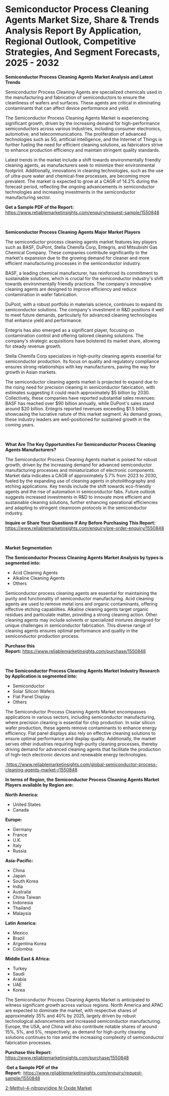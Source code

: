 <p><h1>Semiconductor Process Cleaning Agents Market Size, Share & Trends Analysis Report By Application, Regional Outlook, Competitive Strategies, And Segment Forecasts, 2025 - 2032</h1></p><p><strong>Semiconductor Process Cleaning Agents Market Analysis and Latest Trends</strong></p>
<p><p>Semiconductor Process Cleaning Agents are specialized chemicals used in the manufacturing and fabrication of semiconductors to ensure the cleanliness of wafers and surfaces. These agents are critical in eliminating contaminants that can affect device performance and yield.</p><p>The Semiconductor Process Cleaning Agents Market is experiencing significant growth, driven by the increasing demand for high-performance semiconductors across various industries, including consumer electronics, automotive, and telecommunications. The proliferation of advanced technologies such as 5G, artificial intelligence, and the Internet of Things is further fueling the need for efficient cleaning solutions, as fabricators strive to enhance production efficiency and maintain stringent quality standards.</p><p>Latest trends in the market include a shift towards environmentally friendly cleaning agents, as manufacturers seek to minimize their environmental footprint. Additionally, innovations in cleaning technologies, such as the use of ultra-pure water and chemical-free processes, are becoming more prevalent. The market is expected to grow at a CAGR of 14.2% during the forecast period, reflecting the ongoing advancements in semiconductor technologies and increasing investments in the semiconductor manufacturing sector.</p></p>
<p><strong>Get a Sample PDF of the Report:&nbsp;</strong> <a href="https://www.reliablemarketinsights.com/enquiry/request-sample/1550848?utm_campaign=3286&utm_medium=2&utm_source=Github&utm_content=ia&utm_term=02042025&utm_id=semiconductor-process-cleaning-agents">https://www.reliablemarketinsights.com/enquiry/request-sample/1550848</a></p>
<p>&nbsp;</p>
<p><strong>Semiconductor Process Cleaning Agents Major Market Players</strong></p>
<p><p>The semiconductor process cleaning agents market features key players such as BASF, DuPont, Stella Chemifa Corp, Entegris, and Mitsubishi Gas Chemical Company. These companies contribute significantly to the market's expansion due to the growing demand for cleaner and more efficient manufacturing processes in the semiconductor industry.</p><p>BASF, a leading chemical manufacturer, has reinforced its commitment to sustainable solutions, which is crucial for the semiconductor industry's shift towards environmentally friendly practices. The company's innovative cleaning agents are designed to improve efficiency and reduce contamination in wafer fabrication.</p><p>DuPont, with a robust portfolio in materials science, continues to expand its semiconductor solutions. The company's investment in R&D positions it well to meet future demands, particularly for advanced cleaning technologies that enhance yield and performance. </p><p>Entegris has also emerged as a significant player, focusing on contamination control and offering tailored cleaning solutions. The company's strategic acquisitions have bolstered its market share, allowing for steady revenue growth.</p><p>Stella Chemifa Corp specializes in high-purity cleaning agents essential for semiconductor production. Its focus on quality and regulatory compliance ensures strong relationships with key manufacturers, paving the way for growth in Asian markets.</p><p>The semiconductor cleaning agents market is projected to expand due to the rising need for precision cleaning in semiconductor fabrication, with estimates suggesting it could reach approximately $5 billion by 2030. Collectively, these companies have reported substantial sales revenues: BASF has reached over $90 billion annually, while DuPont's sales stand around $20 billion. Entegris reported revenues exceeding $1.5 billion, showcasing the lucrative nature of this market segment. As demand grows, these industry leaders are well-positioned for sustained growth in the coming years.</p></p>
<p>&nbsp;</p>
<p><strong>What Are The Key Opportunities For Semiconductor Process Cleaning Agents Manufacturers?</strong></p>
<p><p>The Semiconductor Process Cleaning Agents market is poised for robust growth, driven by the increasing demand for advanced semiconductor manufacturing processes and miniaturization of electronic components. Market data indicates a CAGR of approximately 5.7% from 2023 to 2030, fueled by the expanding use of cleaning agents in photolithography and etching applications. Key trends include the shift towards eco-friendly agents and the rise of automation in semiconductor fabs. Future outlook suggests increased investments in R&D to innovate more efficient and sustainable cleaning solutions, further enhancing operational efficiencies and adapting to stringent cleanroom protocols in the semiconductor industry.</p></p>
<p><strong>Inquire or Share Your Questions If Any Before Purchasing This Report:</strong> <a href="https://www.reliablemarketinsights.com/enquiry/pre-order-enquiry/1550848?utm_campaign=3286&utm_medium=2&utm_source=Github&utm_content=ia&utm_term=02042025&utm_id=semiconductor-process-cleaning-agents">https://www.reliablemarketinsights.com/enquiry/pre-order-enquiry/1550848</a></p>
<p>&nbsp;</p>
<p><strong>Market Segmentation</strong></p>
<p><strong>The Semiconductor Process Cleaning Agents Market Analysis by types is segmented into:</strong></p>
<p><ul><li>Acid Cleaning Agents</li><li>Alkaline Cleaning Agents</li><li>Others</li></ul></p>
<p><p>Semiconductor process cleaning agents are essential for maintaining the purity and functionality of semiconductor manufacturing. Acid cleaning agents are used to remove metal ions and organic contaminants, offering effective etching capabilities. Alkaline cleaning agents target organic residues and particulate matter, providing a strong cleaning action. Other cleaning agents may include solvents or specialized mixtures designed for unique challenges in semiconductor fabrication. This diverse range of cleaning agents ensures optimal performance and quality in the semiconductor production process.</p></p>
<p><strong>Purchase this Report:&nbsp;</strong><a href="https://www.reliablemarketinsights.com/purchase/1550848?utm_campaign=3286&utm_medium=2&utm_source=Github&utm_content=ia&utm_term=02042025&utm_id=semiconductor-process-cleaning-agents">https://www.reliablemarketinsights.com/purchase/1550848</a></p>
<p>&nbsp;</p>
<p><strong>The Semiconductor Process Cleaning Agents Market Industry Research by Application is segmented into:</strong></p>
<p><ul><li>Semiconductor</li><li>Solar Silicon Wafers</li><li>Flat Panel Display</li><li>Others</li></ul></p>
<p><p>The Semiconductor Process Cleaning Agents Market encompasses applications in various sectors, including semiconductor manufacturing, where precision cleaning is essential for chip production. In solar silicon wafer production, these agents remove contaminants to enhance energy efficiency. Flat panel displays also rely on effective cleaning solutions to ensure optimal performance and display quality. Additionally, the market serves other industries requiring high-purity cleaning processes, thereby driving demand for advanced cleaning agents that facilitate the production of high-tech electronic devices and renewable energy technologies.</p></p>
<p><a href="https://www.reliablemarketinsights.com/global-semiconductor-process-cleaning-agents-market-r1550848?utm_campaign=3286&utm_medium=2&utm_source=Github&utm_content=ia&utm_term=02042025&utm_id=semiconductor-process-cleaning-agents">&nbsp;https://www.reliablemarketinsights.com/global-semiconductor-process-cleaning-agents-market-r1550848</a></p>
<p><strong>In terms of Region, the Semiconductor Process Cleaning Agents Market Players available by Region are:</strong></p>
<p>
    <p> <strong> North America: </strong>
        <ul>
            <li>United States</li>
            <li>Canada</li>
        </ul>
        </p> 
    <p> <strong> Europe: </strong>
        <ul>
            <li>Germany</li>
            <li>France</li>
            <li>U.K.</li>
            <li>Italy</li>
            <li>Russia</li>
        </ul>
        </p> 
    <p> <strong> Asia-Pacific: </strong>
        <ul>
            <li>China</li>
            <li>Japan</li>
            <li>South Korea</li>
            <li>India</li>
            <li>Australia</li>
            <li>China Taiwan</li>
            <li>Indonesia</li>
            <li>Thailand</li>
            <li>Malaysia</li>
        </ul>
        </p> 
    <p> <strong> Latin America: </strong>
        <ul>
            <li>Mexico</li>
            <li>Brazil</li>
            <li>Argentina Korea</li>
            <li>Colombia</li>
        </ul>
        </p> 
    <p> <strong> Middle East & Africa: </strong>
        <ul>
            <li>Turkey</li>
            <li>Saudi</li>
            <li>Arabia</li>
            <li>UAE</li>
            <li>Korea</li>
        </ul>
    </p>
    </p>
<p><p>The Semiconductor Process Cleaning Agents Market is anticipated to witness significant growth across various regions. North America and APAC are expected to dominate the market, with respective shares of approximately 35% and 40% by 2025, largely driven by robust technological advancements and increased semiconductor manufacturing. Europe, the USA, and China will also contribute notable shares of around 15%, 5%, and 5%, respectively, as demand for high-purity cleaning solutions continues to rise amid the increasing complexity of semiconductor fabrication processes.</p></p>
<p><strong>Purchase this Report: </strong><a href="https://www.reliablemarketinsights.com/purchase/1550848?utm_campaign=3286&utm_medium=2&utm_source=Github&utm_content=ia&utm_term=02042025&utm_id=semiconductor-process-cleaning-agents">https://www.reliablemarketinsights.com/purchase/1550848</a></p>
<p>&nbsp;<strong>Get a Sample PDF of the Report:&nbsp;&nbsp;</strong><a href="https://www.reliablemarketinsights.com/enquiry/request-sample/1550848?utm_campaign=3286&utm_medium=2&utm_source=Github&utm_content=ia&utm_term=02042025&utm_id=semiconductor-process-cleaning-agents">https://www.reliablemarketinsights.com/enquiry/request-sample/1550848</a></p>
<p><strong></strong></p>
<p><p><a href="https://github.com/seyalshudae7/Market-Research-Report-List-1/blob/main/2-methyl-4-nitropyridine-n-oxide-market.md?utm_campaign=3286&utm_medium=2&utm_source=Github&utm_content=ia&utm_term=02042025&utm_id=semiconductor-process-cleaning-agents">2-Methyl-4-nitropyridine N-Oxide Market</a></p></p>